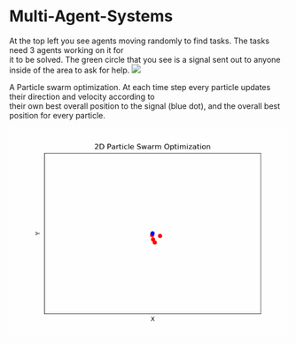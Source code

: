 # Multi-Agent-Systems

At the top left you see agents moving randomly to find tasks. The tasks need 3 agents working on it for  
it to be solved. The green circle that you see is a signal sent out to anyone inside of the area to ask for help.
![](test_mov.gif)

  
  
A Particle swarm optimization. At each time step every particle updates their direction and velocity according to  
their own best overall position to the signal (blue dot), and the overall best position for every particle.

![](2d_opt.gif)

